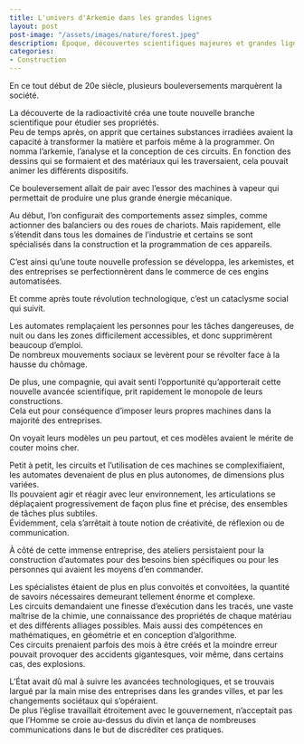 ```yaml
---
title: L'univers d'Arkemie dans les grandes lignes  
layout: post  
post-image: "/assets/images/nature/forest.jpeg"  
description: Époque, découvertes scientifiques majeures et grandes lignes de l’univers d’Arkemie.
categories:   
- Construction  
---
```



En ce tout début de 20e siècle, plusieurs bouleversements marquèrent la société.  
  
La découverte de la radioactivité créa une toute nouvelle branche scientifique pour étudier ses propriétés.  
Peu de temps après, on apprit que certaines substances irradiées avaient la capacité à transformer la matière et parfois même à la programmer.
On nomma l’arkemie, l’analyse et la conception de ces circuits.
En fonction des dessins qui se formaient et des matériaux qui les traversaient, cela pouvait animer les différents dispositifs.
  
Ce bouleversement allait de pair avec l’essor des machines à vapeur qui permettait de produire une plus grande énergie mécanique.  

Au début, l’on configurait des comportements assez simples, comme actionner des balanciers ou des roues de chariots.
Mais rapidement, elle s’étendit dans tous les domaines de l’industrie et certains se sont spécialisés dans la construction et la programmation de ces appareils.  
  
C’est ainsi qu’une toute nouvelle profession se développa, les arkemistes, et des entreprises se perfectionnèrent dans le commerce de ces engins automatisées.  
  
Et comme après toute révolution technologique, c’est un cataclysme social qui suivit.  
  
Les automates remplaçaient les personnes pour les tâches dangereuses, de nuit ou dans les zones difficilement accessibles, et donc supprimèrent beaucoup d’emploi.  
De nombreux mouvements sociaux se levèrent pour se révolter face à la hausse du chômage.   
  
De plus, une compagnie, qui avait senti l’opportunité qu’apporterait cette nouvelle avancée scientifique, prit rapidement le monopole de leurs constructions.   
Cela eut pour conséquence d’imposer leurs propres machines dans la majorité des entreprises.   
  
On voyait leurs modèles un peu partout, et ces modèles avaient le mérite de couter moins cher.   
  
Petit à petit, les circuits et l’utilisation de ces machines se complexifiaient, les automates devenaient de plus en plus autonomes, de dimensions plus variées.  
Ils pouvaient agir et réagir avec leur environnement, les articulations se déplaçaient progressivement de façon plus fine et précise, des ensembles de tâches plus subtiles.   
Évidemment, cela s’arrêtait à toute notion de créativité, de réflexion ou de communication.   
  
À côté de cette immense entreprise, des ateliers persistaient pour la construction d’automates pour des besoins bien spécifiques ou pour les personnes qui avaient les moyens d’en commander.  
  
Les spécialistes étaient de plus en plus convoités et convoitées, la quantité de savoirs nécessaires demeurant tellement énorme et complexe.    
Les circuits demandaient une finesse d’exécution dans les tracés, une vaste maîtrise de la chimie, une connaissance des propriétés de chaque matériau et des différents alliages possibles.
Mais aussi des compétences en mathématiques, en géométrie et en conception d’algorithme.   
Ces circuits prenaient parfois des mois à être créés et la moindre erreur pouvait provoquer des accidents gigantesques, voir même, dans certains cas, des explosions.  
  
L’État avait dû mal à suivre les avancées technologiques, et se trouvais largué par la main mise des entreprises dans les grandes villes, et par les changements sociétaux qui s’opéraient.  
De plus l’église travaillait étroitement avec le gouvernement, n’acceptait pas que l’Homme se croie au-dessus du divin et lança de nombreuses communications dans le but de discréditer ces pratiques.  
